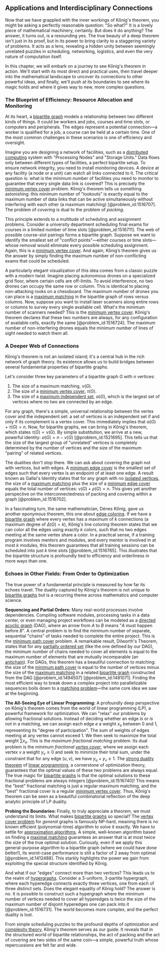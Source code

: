 ## Applications and Interdisciplinary Connections

Now that we have grappled with the inner workings of Kőnig's theorem, you might be asking a perfectly reasonable question: "So what?" It is a lovely piece of mathematical machinery, certainly. But does it do anything? The answer, it turns out, is a resounding yes. The true beauty of a deep theorem isn't just in its proof, but in its power to bring clarity to a staggering variety of problems. It acts as a lens, revealing a hidden unity between seemingly unrelated puzzles in scheduling, networking, logistics, and even the very nature of computation itself.

In this chapter, we will embark on a journey to see Kőnig's theorem in action. We'll start with its most direct and practical uses, then travel deeper into the mathematical landscape to uncover its connections to other powerful ideas, and finally, we'll push at its boundaries to see where its magic holds and where it gives way to new, more complex questions.

### The Blueprint of Efficiency: Resource Allocation and Monitoring

At its heart, a [bipartite graph](@article_id:153453) models a relationship between two different kinds of things. It could be workers and jobs, courses and time slots, or computers and peripherals. The edges represent a potential connection—a worker is qualified for a job, a course can be held at a certain time. One of the most common challenges in these scenarios is one of efficiency and oversight.

Imagine you are designing a network of facilities, such as a [distributed computing](@article_id:263550) system with "Processing Nodes" and "Storage Units." Data flows only between different types of facilities, a perfect bipartite setup. To ensure network integrity, you need to install monitoring devices. A device at any facility (a node or a unit) can watch all links connected to it. The critical question is: what is the *minimum* number of facilities you need to monitor to guarantee that every single data link is covered? This is precisely the [minimum vertex cover](@article_id:264825) problem. Kőnig's theorem tells us something astonishing: this minimum number of "lookouts" is exactly equal to the maximum number of data links that can be active simultaneously without interfering with each other (a maximum matching) [@problem_id:1516707]. The problem of *covering* is dual to the problem of *packing*.

This principle extends to a multitude of scheduling and assignment problems. Consider a university department scheduling final exams for courses in a limited number of time slots [@problem_id:1516711]. The web of possible course-slot pairings forms a bipartite graph. Suppose we want to identify the smallest set of "conflict points"—either courses or time slots—whose removal would eliminate every possible scheduling assignment. Again, this is a [minimum vertex cover](@article_id:264825). And again, Kőnig’s theorem gives us the answer by simply finding the maximum number of non-conflicting exams that could be scheduled.

A particularly elegant visualization of this idea comes from a classic puzzle with a modern twist. Imagine placing autonomous drones on a specialized grid floor, where certain cells are off-limits. To avoid interference, no two drones can occupy the same row or column. This is identical to placing non-attacking rooks on a chessboard. The maximum number of drones you can place is a [maximum matching](@article_id:268456) in the bipartite graph of rows versus columns. Now, suppose you want to install laser scanners along entire rows or columns to survey every single available cell. What's the minimum number of scanners needed? This is the [minimum vertex cover](@article_id:264825). Kőnig's theorem declares that these two numbers are always, for any configuration of available cells, exactly the same [@problem_id:1516724]. The maximum number of non-interfering drones equals the minimum number of lines of sight needed to watch them all.

### A Deeper Web of Connections

Kőnig's theorem is not an isolated island; it's a central hub in the rich network of graph theory. Its existence allows us to build bridges between several fundamental properties of bipartite graphs.

Let's consider three key parameters of a bipartite graph $G$ with $n$ vertices:
1.  The size of a maximum matching, $\nu(G)$.
2.  The size of a [minimum vertex cover](@article_id:264825), $\tau(G)$.
3.  The size of a [maximum independent set](@article_id:273687), $\alpha(G)$, which is the largest set of vertices where no two are connected by an edge.

For any graph, there's a simple, universal relationship between the vertex cover and the independent set: a set of vertices is an independent set if and only if its complement is a vertex cover. This immediately implies that $\alpha(G) + \tau(G) = n$. Now, for bipartite graphs, we can bring in Kőnig's theorem, which states $\tau(G) = \nu(G)$. By simple substitution, we arrive at a new, powerful identity: $\alpha(G) = n - \nu(G)$ [@problem_id:1521695]. This tells us that the size of the largest group of "unrelated" vertices is completely determined by the number of vertices and the size of the maximum "pairing" of related vertices.

The dualities don't stop there. We can ask about covering the graph not with vertices, but with edges. A [minimum edge cover](@article_id:275726) is the smallest set of edges such that every vertex is an endpoint of at least one edge. A result known as Gallai's Identity states that for any graph with no [isolated vertices](@article_id:269501), the size of a [maximum matching](@article_id:268456) plus the size of a [minimum edge cover](@article_id:275726) equals the total number of vertices: $\nu(G) + \rho(G) = n$. This gives yet another perspective on the interconnectedness of packing and covering within a graph [@problem_id:1516702].

In a fascinating turn, the same mathematician, Dénes Kőnig, gave us another eponymous theorem, this one about [edge coloring](@article_id:270853). If we have a [bipartite graph](@article_id:153453) where every vertex has a maximum of $k$ connections (a maximum degree of $\Delta(G) = k$), Kőnig's line coloring theorem states that we can color all the edges using exactly $k$ colors, such that no two edges meeting at the same vertex share a color. In a practical sense, if a training program involves mentors and modules, and every mentor is involved in at most $k$ modules, this theorem guarantees that all training sessions can be scheduled into just $k$ time slots [@problem_id:1516765]. This illustrates that the bipartite structure is profoundly tied to efficiency and orderliness in more ways than one.

### Echoes in Other Fields: From Order to Optimization

The true power of a fundamental principle is measured by how far its echoes travel. The duality captured by Kőnig's theorem is not unique to [bipartite graphs](@article_id:261957) but is a recurring theme across mathematics and computer science.

**Sequencing and Partial Orders:** Many real-world processes involve dependencies. Compiling software modules, processing tasks in a data center, or even managing project workflows can be modeled as a [directed acyclic graph](@article_id:154664) (DAG), where an arrow from $A$ to $B$ means "$A$ must happen before $B$". A central problem is to find the minimum number of separate, sequential "chains" of tasks needed to complete the entire project. This is the [minimum path cover](@article_id:264578) problem. A remarkable result, Dilworth's Theorem, states that for any [partially ordered set](@article_id:154508) (like the one defined by our DAG), the minimum number of chains needed to cover all elements is equal to the maximum number of elements that are mutually incomparable (an [antichain](@article_id:272503)). For DAGs, this theorem has a beautiful connection to matching: the size of the [minimum path cover](@article_id:264578) is equal to the number of vertices minus the size of the [maximum matching](@article_id:268456) in a related [bipartite graph](@article_id:153453) constructed from the DAG [@problem_id:1494507] [@problem_id:1481071]. Finding the most efficient way to break down a complex project into parallelizable sequences boils down to a [matching problem](@article_id:261724)—the same core idea we saw at the beginning.

**The All-Seeing Eye of Linear Programming:** A profoundly deep perspective on Kőnig's theorem comes from the world of linear programming (LP), a powerful framework for optimization. We can "relax" our problems by allowing fractional solutions. Instead of deciding whether an edge *is* or *is not* in a matching, we can assign each edge $e$ a weight $x_e$ between $0$ and $1$, representing its "degree of participation". The sum of weights of edges meeting at any vertex cannot exceed $1$. We then seek to maximize the total weight $\sum x_e$. This is the *maximum fractional matching* problem. Its dual problem is the *minimum fractional [vertex cover](@article_id:260113)*, where we assign each vertex $v$ a weight $y_v \ge 0$ and seek to minimize their total sum, under the constraint that for any edge $(u,v)$, we have $y_u + y_v \ge 1$. The [strong duality theorem](@article_id:156198) of [linear programming](@article_id:137694), a cornerstone of optimization theory, guarantees that the optimal values of these two problems are always equal. The true magic for [bipartite graphs](@article_id:261957) is that the optimal solutions to these fractional problems are always integers [@problem_id:1516740]! This means the "best" fractional matching is just a regular maximum matching, and the "best" fractional cover is a regular [minimum vertex cover](@article_id:264825). Thus, Kőnig's theorem can be seen as a beautiful combinatorial reflection of the deep analytic principle of LP duality.

**Probing the Boundaries:** Finally, to truly appreciate a theorem, we must understand its limits. What makes [bipartite graphs](@article_id:261957) so special? The [vertex cover problem](@article_id:272313) for *general* graphs is famously NP-hard, meaning there is no known efficient (polynomial-time) algorithm to solve it exactly. We have to settle for [approximation algorithms](@article_id:139341). A simple, well-known algorithm based on finding a [maximal matching](@article_id:273225) guarantees an answer that is at most twice the size of the true optimal solution. Curiously, even if we apply this general-purpose algorithm to a bipartite graph (where we could have done better!), its worst-case performance is still a factor of 2 away from optimal [@problem_id:1412488]. This starkly highlights the power we gain from exploiting the special structure identified by Kőnig.

And what if our "edges" connect more than two vertices? This leads us to the realm of [hypergraphs](@article_id:270449). Consider a 3-uniform, 3-partite hypergraph, where each hyperedge connects exactly three vertices, one from each of three distinct sets. Does the elegant equality of Kőnig hold? The answer is no. It is possible to construct such a hypergraph where the minimum number of vertices needed to cover all hyperedges is *twice* the size of the maximum number of disjoint hyperedges one can pack into it [@problem_id:1516731]. The world becomes more complex, and the perfect duality is lost.

From simple scheduling puzzles to the profound depths of optimization and [complexity theory](@article_id:135917), Kőnig's theorem serves as our guide. It reveals that in the structured world of bipartite relationships, the act of packing and the act of covering are two sides of the same coin—a simple, powerful truth whose repercussions are felt far and wide.
